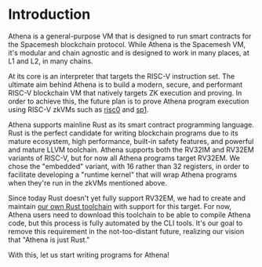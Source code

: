 # Introduction

Athena is a general-purpose VM that is designed to run smart contracts for the Spacemesh blockchain protocol. While
Athena is the Spacemesh VM, it's modular and chain agnostic and is designed to work in many places, at L1 and L2, in
many chains.

At its core is an interpreter that targets the RISC-V instruction set. The ultimate aim behind Athena is to build a
modern, secure, and performant RISC-V blockchain VM that natively targets ZK execution and proving. In order to achieve
this, the future plan is to prove Athena program execution using RISC-V zkVMs such as
[risc0](https://github.com/risc0/risc0/) and [sp1](https://github.com/succinctlabs/sp1/).

Athena supports mainline Rust as its smart contract programming language. Rust is the perfect candidate for writing
blockchain programs due to its mature ecosystem, high performance, built-in safety features, and powerful and mature
LLVM toolchain. Athena supports both the RV32IM and RV32EM variants of RISC-V, but for now all Athena programs target
RV32EM. We chose the "embedded" variant, with 16 rather than 32 registers, in order to facilitate developing a "runtime
kernel" that will wrap Athena programs when they're run in the zkVMs mentioned above.

Since today Rust doesn't yet fully support RV32EM, we had to create and maintain
[our own Rust toolchain](https://github.com/athenavm/rustc-rv32e-toolchain/tree/main) with support for this target. For
now, Athena users need to download this toolchain to be able to compile Athena code, but this process is fully automated
by the CLI tools. It's our goal to remove this requirement in the not-too-distant future, realizing our vision that
"Athena is just Rust."

With this, let us start writing programs for Athena!
